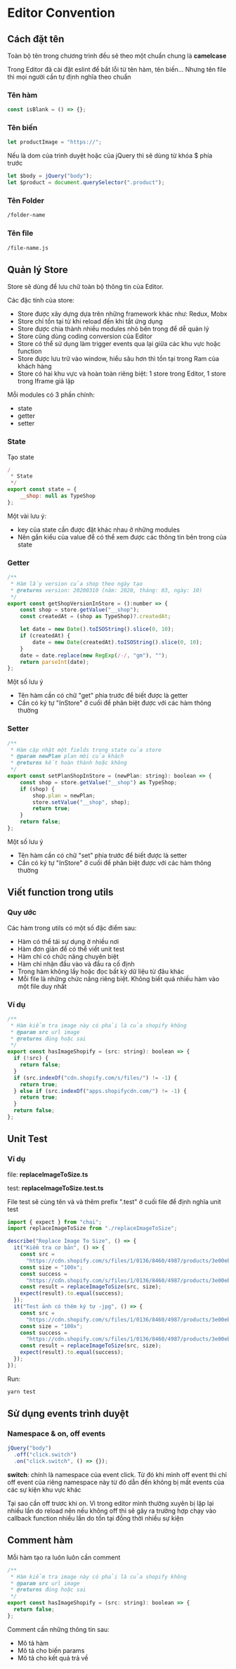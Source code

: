 # Editor Convention

## Cách đặt tên

Toàn bộ tên trong chương trình đều sẽ theo một chuẩn chung là **camelcase**

Trong Editor đã cài đặt eslint để bắt lỗi từ tên hàm, tên biến... Nhưng tên file thì mọi người cần tự định nghĩa theo chuẩn

### Tên hàm

```javascript
const isBlank = () => {};
```

### Tên biến

```javascript
let productImage = "https://";
```

Nếu là dom của trình duyệt hoặc của jQuery thì sẽ dùng từ khóa $ phía trước

```javascript
let $body = jQuery("body");
let $product = document.querySelector(".product");
```

### Tên Folder

```bash
/folder-name
```

### Tên file

```bash
/file-name.js
```

## Quản lý Store

Store sẽ dùng để lưu chữ toàn bộ thông tin của Editor.

Các đặc tính của store:

- Store được xây dựng dựa trên những framework khác như: Redux, Mobx
- Store chỉ tồn tại từ khi reload đến khi tắt ứng dụng
- Store được chia thành nhiều modules nhỏ bên trong để dễ quản lý
- Store cũng dùng coding conversion của Editor
- Store có thể sử dụng làm trigger events qua lại giữa các khu vực hoặc function
- Store được lưu trữ vào window, hiểu sâu hơn thì tồn tại trong Ram của khách hàng
- Store có hai khu vực và hoàn toàn riêng biệt: 1 store trong Editor, 1 store trong Iframe giả lập

Mỗi modules có 3 phần chính:

- state
- getter
- setter

### State

Tạo state

```javascript
/
 * State
 */
export const state = {
    __shop: null as TypeShop
};
```

Một vài lưu ý:

- key của state cần được đặt khác nhau ở những modules
- Nên gắn kiểu của value để có thể xem được các thông tin bên trong của state

### Getter

```javascript
/**
 * Hàm lấy version của shop theo ngày tạo
 * @returns version: 20200310 (năm: 2020, tháng: 03, ngày: 10)
 */
export const getShopVersionInStore = ():number => {
    const shop = store.getValue("__shop");
    const createdAt = (shop as TypeShop)?.createdAt;

    let date = new Date().toISOString().slice(0, 10);
    if (createdAt) {
        date = new Date(createdAt).toISOString().slice(0, 10);
    }
    date = date.replace(new RegExp(/-/, "gm"), "");
    return parseInt(date);
};
```

Một số lưu ý

- Tên hàm cần có chữ "get" phía trước để biết được là getter
- Cần có ký tự "InStore" ở cuối để phân biệt được với các hàm thông thường

### Setter

```javascript
/**
 * Hàm cập nhật một fields trong state của store
 * @param newPlan plan mới của khách
 * @returns kết hoàn thành hoặc không
 */
export const setPlanShopInStore = (newPlan: string): boolean => {
    const shop = store.getValue("__shop") as TypeShop;
    if (shop) {
        shop.plan = newPlan;
        store.setValue("__shop", shop);
        return true;
    }
    return false;
};
```

Một số lưu ý

- Tên hàm cần có chữ "set" phía trước để biết được là setter
- Cần có ký tự "InStore" ở cuối để phân biệt được với các hàm thông thường

## Viết function trong utils

### Quy ước

Các hàm trong utils có một số đặc điểm sau:

- Hàm có thể tái sự dụng ở nhiều nơi
- Hàm đơn giản để có thể viết unit test
- Hàm chỉ có chức năng chuyên biệt
- Hàm chỉ nhận đầu vào và đầu ra cố định
- Trong hàm không lấy hoặc đọc bất kỳ dữ liệu từ đâu khác
- Mỗi file là những chức năng riêng biệt. Không biết quá nhiều hàm vào một file duy nhất

### Ví dụ

```javascript
/**
 * Hàm kiểm tra image này có phải là của shopify không
 * @param src url image
 * @returns đúng hoặc sai
 */
export const hasImageShopify = (src: string): boolean => {
  if (!src) {
    return false;
  }
  if (src.indexOf("cdn.shopify.com/s/files/") != -1) {
    return true;
  } else if (src.indexOf("apps.shopifycdn.com/") != -1) {
    return true;
  }
  return false;
};
```

## Unit Test

### Ví dụ

file: **replaceImageToSize.ts**

test: **replaceImageToSize.test.ts**

File test sẽ cùng tên và và thêm prefix ".test" ở cuối file để định nghĩa unit test

```javascript
import { expect } from "chai";
import replaceImageToSize from "./replaceImageToSize";

describe("Replace Image To Size", () => {
  it("Kiểm tra cơ bản", () => {
    const src =
      "https://cdn.shopify.com/s/files/1/0136/8460/4987/products/3e00eb40dc68de54291913afcb7d9c6e.jpg?v=1544428532";
    const size = "100x";
    const success =
      "https://cdn.shopify.com/s/files/1/0136/8460/4987/products/3e00eb40dc68de54291913afcb7d9c6e_100x.jpg?v=1544428532";
    const result = replaceImageToSize(src, size);
    expect(result).to.equal(success);
  });
  it("Test ảnh có thêm ký tự -jpg", () => {
    const src =
      "https://cdn.shopify.com/s/files/1/0136/8460/4987/products/3e00eb40dc68de54291913afcb7d9c6e-jpg.jpg?v=1544428532";
    const size = "100x";
    const success =
      "https://cdn.shopify.com/s/files/1/0136/8460/4987/products/3e00eb40dc68de54291913afcb7d9c6e-jpg_100x.jpg?v=1544428532";
    const result = replaceImageToSize(src, size);
    expect(result).to.equal(success);
  });
});
```

Run:

```bash
yarn test
```

## Sử dụng events trình duyệt

### Namespace & on, off events

```javascript
jQuery("body")
  .off("click.switch")
  .on("click.switch", () => {});
```

**switch**: chính là namespace của event click. Từ đó khi mình off event thì chỉ off event của riêng namespace này từ đó dẫn đến không bị mất events của các sự kiện khu vực khác

Tại sao cần off trươc khi on. Vì trong editor mình thường xuyên bị lặp lại nhiều lần do reload nên nếu không off thì sẽ gây ra trường hợp chạy vào callback function nhiều lần do tồn tại đồng thời nhiều sự kiện

## Comment hàm

Mỗi hàm tạo ra luôn luôn cần comment

```javascript
/**
 * Hàm kiểm tra image này có phải là của shopify không
 * @param src url image
 * @returns đúng hoặc sai
 */
export const hasImageShopify = (src: string): boolean => {
  return false;
};
```

Comment cần những thông tin sau:

- Mô tả hàm
- Mô tả cho biến params
- Mô tả cho kết quả trả về

